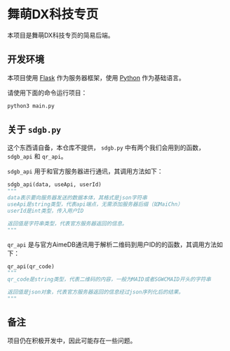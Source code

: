 # 舞萌DX科技专页

本项目是舞萌DX科技专页的简易后端。

## 开发环境

本项目使用 [Flask](https://flask.palletsprojects.com/) 作为服务器框架，使用 [Python](https://python.org/) 作为基础语言。

请使用下面的命令运行项目：

```bash
python3 main.py
```

## 关于 `sdgb.py`

这个东西请自备，本仓库不提供， `sdgb.py` 中有两个我们会用到的函数， `sdgb_api` 和 `qr_api`。

`sdgb_api` 用于和官方服务器进行通讯，其调用方法如下：

```python
sdgb_api(data, useApi, userId)
"""
data表示要向服务器发送的数据本体，其格式是json字符串
useApi是string类型，代表api端点，无需添加服务器后缀（如MaiChn）
userId是int类型，传入用户ID

返回值是字符串类型，代表官方服务器返回的信息。
"""
```

`qr_api` 是与官方AimeDB通讯用于解析二维码到用户ID的的函数，其调用方法如下：

```python
qr_api(qr_code)
"""
qr_code是string类型，代表二维码的内容，一般为MAID或者SGWCMAID开头的字符串

返回值是json对象，代表官方服务器返回的信息经过json序列化后的结果。
"""
```

## 备注

项目仍在积极开发中，因此可能存在一些问题。